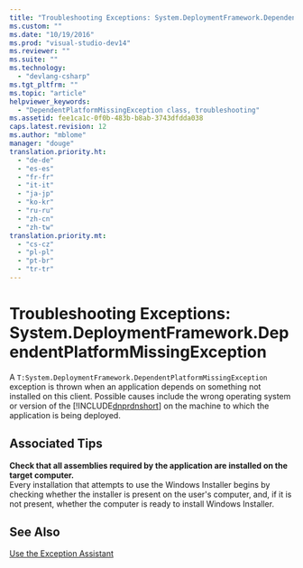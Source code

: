 ```yaml
---
title: "Troubleshooting Exceptions: System.DeploymentFramework.DependentPlatformMissingException | testtitle"
ms.custom: ""
ms.date: "10/19/2016"
ms.prod: "visual-studio-dev14"
ms.reviewer: ""
ms.suite: ""
ms.technology: 
  - "devlang-csharp"
ms.tgt_pltfrm: ""
ms.topic: "article"
helpviewer_keywords: 
  - "DependentPlatformMissingException class, troubleshooting"
ms.assetid: fee1ca1c-0f0b-483b-b8ab-3743dfdda038
caps.latest.revision: 12
ms.author: "mblome"
manager: "douge"
translation.priority.ht: 
  - "de-de"
  - "es-es"
  - "fr-fr"
  - "it-it"
  - "ja-jp"
  - "ko-kr"
  - "ru-ru"
  - "zh-cn"
  - "zh-tw"
translation.priority.mt: 
  - "cs-cz"
  - "pl-pl"
  - "pt-br"
  - "tr-tr"
---
```

# Troubleshooting Exceptions: System.DeploymentFramework.DependentPlatformMissingException
A `T:System.DeploymentFramework.DependentPlatformMissingException` exception is thrown when an application depends on something not installed on this client. Possible causes include the wrong operating system or version of the [!INCLUDE[dnprdnshort](../code-quality/includes/dnprdnshort_md.md)] on the machine to which the application is being deployed.  
  
## Associated Tips  
 **Check that all assemblies required by the application are installed on the target computer.**  
 Every installation that attempts to use the Windows Installer begins by checking whether the installer is present on the user's computer, and, if it is not present, whether the computer is ready to install Windows Installer.  
  
## See Also  
 [Use the Exception Assistant](../Topic/How%20to:%20Use%20the%20Exception%20Assistant.md)